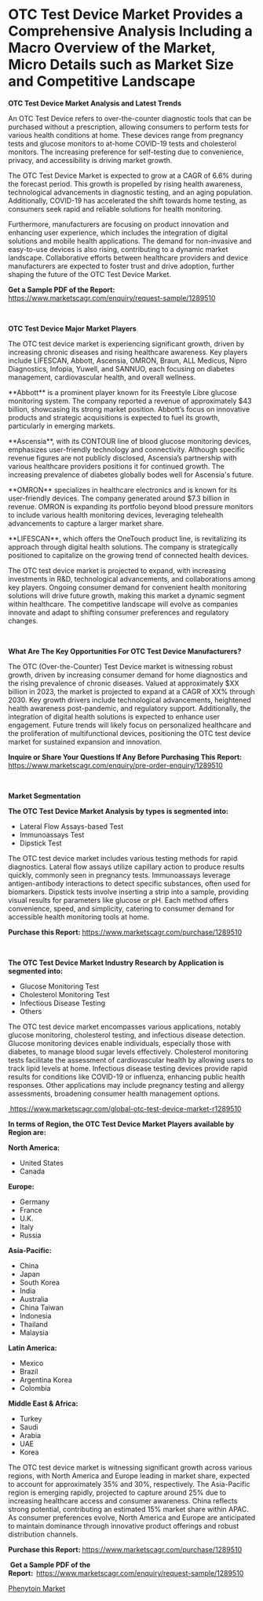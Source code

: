 <p><h1>OTC Test Device Market Provides a Comprehensive Analysis Including a Macro Overview of the Market, Micro Details such as Market Size and Competitive Landscape</h1></p><p><strong>OTC Test Device Market Analysis and Latest Trends</strong></p>
<p><p>An OTC Test Device refers to over-the-counter diagnostic tools that can be purchased without a prescription, allowing consumers to perform tests for various health conditions at home. These devices range from pregnancy tests and glucose monitors to at-home COVID-19 tests and cholesterol monitors. The increasing preference for self-testing due to convenience, privacy, and accessibility is driving market growth.</p><p>The OTC Test Device Market is expected to grow at a CAGR of 6.6% during the forecast period. This growth is propelled by rising health awareness, technological advancements in diagnostic testing, and an aging population. Additionally, COVID-19 has accelerated the shift towards home testing, as consumers seek rapid and reliable solutions for health monitoring. </p><p>Furthermore, manufacturers are focusing on product innovation and enhancing user experience, which includes the integration of digital solutions and mobile health applications. The demand for non-invasive and easy-to-use devices is also rising, contributing to a dynamic market landscape. Collaborative efforts between healthcare providers and device manufacturers are expected to foster trust and drive adoption, further shaping the future of the OTC Test Device Market.</p></p>
<p><strong>Get a Sample PDF of the Report:&nbsp;</strong> <a href="https://www.marketscagr.com/enquiry/request-sample/1289510?utm_campaign=3562&utm_medium=2&utm_source=Github&utm_content=ia&utm_term=29032025&utm_id=otc-test-device">https://www.marketscagr.com/enquiry/request-sample/1289510</a></p>
<p>&nbsp;</p>
<p><strong>OTC Test Device Major Market Players</strong></p>
<p><p>The OTC test device market is experiencing significant growth, driven by increasing chronic diseases and rising healthcare awareness. Key players include LIFESCAN, Abbott, Ascensia, OMRON, Braun, ALL Medicus, Nipro Diagnostics, Infopia, Yuwell, and SANNUO, each focusing on diabetes management, cardiovascular health, and overall wellness.</p><p>**Abbott** is a prominent player known for its Freestyle Libre glucose monitoring system. The company reported a revenue of approximately $43 billion, showcasing its strong market position. Abbott’s focus on innovative products and strategic acquisitions is expected to fuel its growth, particularly in emerging markets.</p><p>**Ascensia**, with its CONTOUR line of blood glucose monitoring devices, emphasizes user-friendly technology and connectivity. Although specific revenue figures are not publicly disclosed, Ascensia’s partnership with various healthcare providers positions it for continued growth. The increasing prevalence of diabetes globally bodes well for Ascensia's future.</p><p>**OMRON** specializes in healthcare electronics and is known for its user-friendly devices. The company generated around $7.3 billion in revenue. OMRON is expanding its portfolio beyond blood pressure monitors to include various health monitoring devices, leveraging telehealth advancements to capture a larger market share.</p><p>**LIFESCAN**, which offers the OneTouch product line, is revitalizing its approach through digital health solutions. The company is strategically positioned to capitalize on the growing trend of connected health devices.</p><p>The OTC test device market is projected to expand, with increasing investments in R&D, technological advancements, and collaborations among key players. Ongoing consumer demand for convenient health monitoring solutions will drive future growth, making this market a dynamic segment within healthcare. The competitive landscape will evolve as companies innovate and adapt to shifting consumer preferences and regulatory changes.</p></p>
<p>&nbsp;</p>
<p><strong>What Are The Key Opportunities For OTC Test Device Manufacturers?</strong></p>
<p><p>The OTC (Over-the-Counter) Test Device market is witnessing robust growth, driven by increasing consumer demand for home diagnostics and the rising prevalence of chronic diseases. Valued at approximately $XX billion in 2023, the market is projected to expand at a CAGR of XX% through 2030. Key growth drivers include technological advancements, heightened health awareness post-pandemic, and regulatory support. Additionally, the integration of digital health solutions is expected to enhance user engagement. Future trends will likely focus on personalized healthcare and the proliferation of multifunctional devices, positioning the OTC test device market for sustained expansion and innovation.</p></p>
<p><strong>Inquire or Share Your Questions If Any Before Purchasing This Report:</strong> <a href="https://www.marketscagr.com/enquiry/pre-order-enquiry/1289510?utm_campaign=3562&utm_medium=2&utm_source=Github&utm_content=ia&utm_term=29032025&utm_id=otc-test-device">https://www.marketscagr.com/enquiry/pre-order-enquiry/1289510</a></p>
<p>&nbsp;</p>
<p><strong>Market Segmentation</strong></p>
<p><strong>The OTC Test Device Market Analysis by types is segmented into:</strong></p>
<p><ul><li>Lateral Flow Assays-based Test</li><li>Immunoassays Test</li><li>Dipstick Test</li></ul></p>
<p><p>The OTC test device market includes various testing methods for rapid diagnostics. Lateral flow assays utilize capillary action to produce results quickly, commonly seen in pregnancy tests. Immunoassays leverage antigen-antibody interactions to detect specific substances, often used for biomarkers. Dipstick tests involve inserting a strip into a sample, providing visual results for parameters like glucose or pH. Each method offers convenience, speed, and simplicity, catering to consumer demand for accessible health monitoring tools at home.</p></p>
<p><strong>Purchase this Report:&nbsp;</strong><a href="https://www.marketscagr.com/purchase/1289510?utm_campaign=3562&utm_medium=2&utm_source=Github&utm_content=ia&utm_term=29032025&utm_id=otc-test-device">https://www.marketscagr.com/purchase/1289510</a></p>
<p>&nbsp;</p>
<p><strong>The OTC Test Device Market Industry Research by Application is segmented into:</strong></p>
<p><ul><li>Glucose Monitoring Test</li><li>Cholesterol Monitoring Test</li><li>Infectious Disease Testing</li><li>Others</li></ul></p>
<p><p>The OTC test device market encompasses various applications, notably glucose monitoring, cholesterol testing, and infectious disease detection. Glucose monitoring devices enable individuals, especially those with diabetes, to manage blood sugar levels effectively. Cholesterol monitoring tests facilitate the assessment of cardiovascular health by allowing users to track lipid levels at home. Infectious disease testing devices provide rapid results for conditions like COVID-19 or influenza, enhancing public health responses. Other applications may include pregnancy testing and allergy assessments, broadening consumer health management options.</p></p>
<p><a href="https://www.marketscagr.com/global-otc-test-device-market-r1289510?utm_campaign=3562&utm_medium=2&utm_source=Github&utm_content=ia&utm_term=29032025&utm_id=otc-test-device">&nbsp;https://www.marketscagr.com/global-otc-test-device-market-r1289510</a></p>
<p><strong>In terms of Region, the OTC Test Device Market Players available by Region are:</strong></p>
<p>
    <p> <strong> North America: </strong>
        <ul>
            <li>United States</li>
            <li>Canada</li>
        </ul>
        </p> 
    <p> <strong> Europe: </strong>
        <ul>
            <li>Germany</li>
            <li>France</li>
            <li>U.K.</li>
            <li>Italy</li>
            <li>Russia</li>
        </ul>
        </p> 
    <p> <strong> Asia-Pacific: </strong>
        <ul>
            <li>China</li>
            <li>Japan</li>
            <li>South Korea</li>
            <li>India</li>
            <li>Australia</li>
            <li>China Taiwan</li>
            <li>Indonesia</li>
            <li>Thailand</li>
            <li>Malaysia</li>
        </ul>
        </p> 
    <p> <strong> Latin America: </strong>
        <ul>
            <li>Mexico</li>
            <li>Brazil</li>
            <li>Argentina Korea</li>
            <li>Colombia</li>
        </ul>
        </p> 
    <p> <strong> Middle East & Africa: </strong>
        <ul>
            <li>Turkey</li>
            <li>Saudi</li>
            <li>Arabia</li>
            <li>UAE</li>
            <li>Korea</li>
        </ul>
    </p>
    </p>
<p><p>The OTC test device market is witnessing significant growth across various regions, with North America and Europe leading in market share, expected to account for approximately 35% and 30%, respectively. The Asia-Pacific region is emerging rapidly, projected to capture around 25% due to increasing healthcare access and consumer awareness. China reflects strong potential, contributing an estimated 15% market share within APAC. As consumer preferences evolve, North America and Europe are anticipated to maintain dominance through innovative product offerings and robust distribution channels.</p></p>
<p><strong>Purchase this Report: </strong><a href="https://www.marketscagr.com/purchase/1289510?utm_campaign=3562&utm_medium=2&utm_source=Github&utm_content=ia&utm_term=29032025&utm_id=otc-test-device">https://www.marketscagr.com/purchase/1289510</a></p>
<p>&nbsp;<strong>Get a Sample PDF of the Report:&nbsp;&nbsp;</strong><a href="https://www.marketscagr.com/enquiry/request-sample/1289510?utm_campaign=3562&utm_medium=2&utm_source=Github&utm_content=ia&utm_term=29032025&utm_id=otc-test-device">https://www.marketscagr.com/enquiry/request-sample/1289510</a></p>
<p><strong></strong></p>
<p><p><a href="https://github.com/giardafshaxb/Market-Research-Report-List-1/blob/main/phenytoin-market.md?utm_campaign=3562&utm_medium=2&utm_source=Github&utm_content=ia&utm_term=29032025&utm_id=otc-test-device">Phenytoin Market</a></p></p>